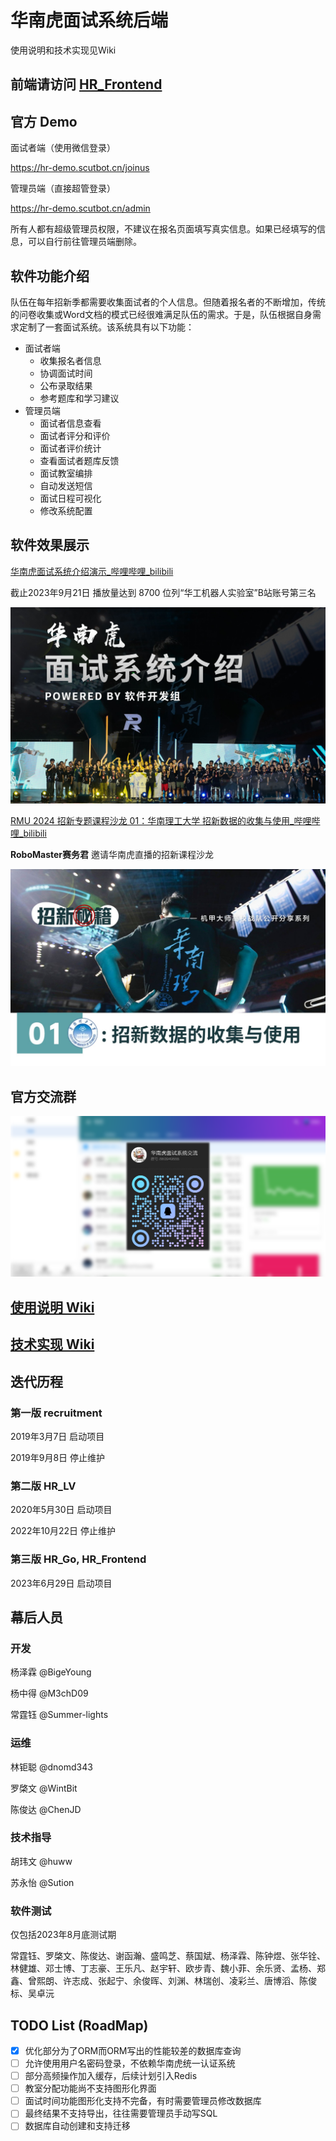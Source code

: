 # 华南虎面试系统后端

使用说明和技术实现见Wiki

## 前端请访问 [HR_Frontend](https://github.com/scutrobotlab/HR_Frontend)

## 官方 Demo

面试者端（使用微信登录）

https://hr-demo.scutbot.cn/joinus

管理员端（直接超管登录）

https://hr-demo.scutbot.cn/admin

所有人都有超级管理员权限，不建议在报名页面填写真实信息。如果已经填写的信息，可以自行前往管理员端删除。

## 软件功能介绍

队伍在每年招新季都需要收集面试者的个人信息。但随着报名者的不断增加，传统的问卷收集或Word文档的模式已经很难满足队伍的需求。于是，队伍根据自身需求定制了一套面试系统。该系统具有以下功能：

- 面试者端
    - 收集报名者信息
    - 协调面试时间
    - 公布录取结果
    - 参考题库和学习建议
- 管理员端
    - 面试者信息查看
    - 面试者评分和评价
    - 面试者评价统计
    - 查看面试者题库反馈
    - 面试教室编排
    - 自动发送短信
    - 面试日程可视化
    - 修改系统配置

## 软件效果展示

[华南虎面试系统介绍演示_哔哩哔哩_bilibili](https://www.bilibili.com/video/BV1DC4y1f7Fh)

截止2023年9月21日 播放量达到 8700 位列“华工机器人实验室”B站账号第三名

![55cd141f9679755a3d298ce15d5d45850886f82a](assets/55cd141f9679755a3d298ce15d5d45850886f82a.jpg)

[RMU 2024  招新专题课程沙龙 01：华南理工大学 招新数据的收集与使用_哔哩哔哩_bilibili](https://www.bilibili.com/video/BV1Gh4y1Y73x)

**RoboMaster赛务君** 邀请华南虎直播的招新课程沙龙

![609f41af717bbcc4e0287dde2f978ceb0551c2f7](assets/609f41af717bbcc4e0287dde2f978ceb0551c2f7.jpg)

## 官方交流群

![面试系统交流群](assets/面试系统交流群.png)

## [使用说明 Wiki](https://github.com/scutrobotlab/HR_Go/wiki/使用说明)

## [技术实现 Wiki](https://github.com/scutrobotlab/HR_Go/wiki/技术实现)

## 迭代历程

### 第一版 recruitment

2019年3月7日 启动项目

2019年9月8日 停止维护

### 第二版 HR_LV

2020年5月30日 启动项目

2022年10月22日 停止维护

### 第三版 HR_Go, HR_Frontend

2023年6月29日 启动项目

## 幕后人员

### 开发

杨泽霖 @BigeYoung

杨中得 @M3chD09

常霆钰 @Summer-lights

### 运维

林钜聪 @dnomd343

罗棨文 @WintBit

陈俊达 @ChenJD

### 技术指导

胡玮文 @huww

苏永怡 @Sution

### 软件测试

仅包括2023年8月底测试期

常霆钰、罗棨文、陈俊达、谢函瀚、盛鸣芝、蔡国斌、杨泽霖、陈钟煜、张华铨、林健雄、邓士博、丁志豪、王乐凡、赵宇轩、欧步青、魏小菲、余乐贤、孟杨、郑鑫、曾熙朗、许志成、张起宁、余俊晖、刘渊、林瑞创、凌彩兰、唐博滔、陈俊标、吴卓沅

## TODO List (RoadMap)

- [x] 优化部分为了ORM而ORM写出的性能较差的数据库查询
- [ ] 允许使用用户名密码登录，不依赖华南虎统一认证系统
- [ ] 部分高频操作加入缓存，后续计划引入Redis
- [ ] 教室分配功能尚不支持图形化界面
- [ ] 面试时间功能图形化支持不完备，有时需要管理员修改数据库
- [ ] 最终结果不支持导出，往往需要管理员手动写SQL
- [ ] 数据库自动创建和支持迁移
